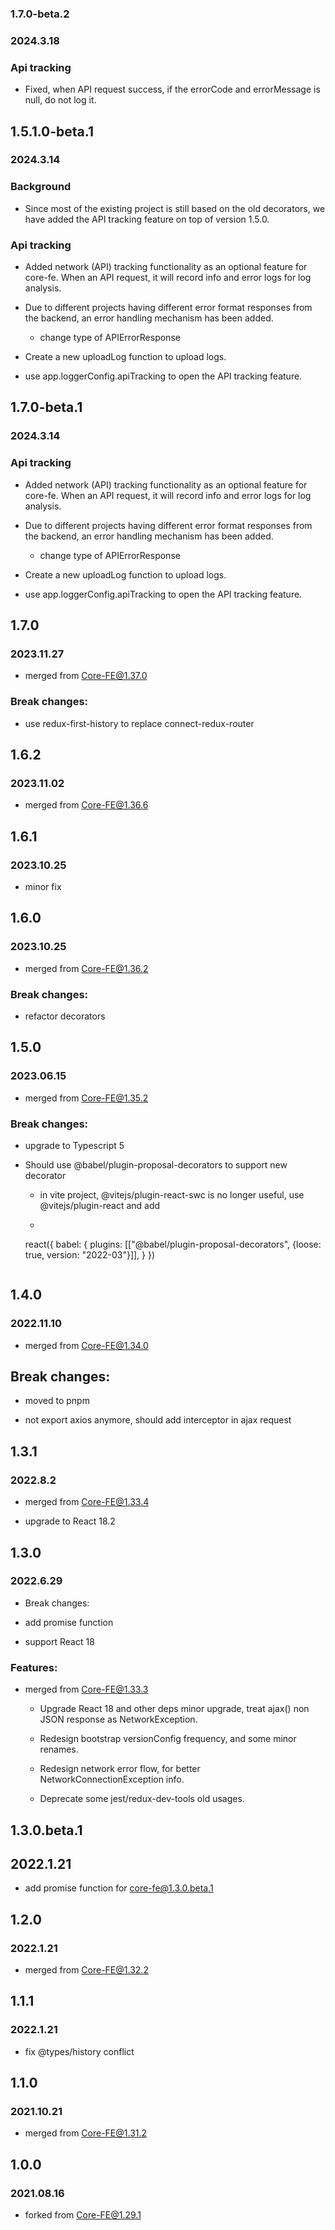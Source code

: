 ### 1.7.0-beta.2

### 2024.3.18

### Api tracking

- Fixed, when API request success, if the errorCode and errorMessage is null, do not log it.

## 1.5.1.0-beta.1

### 2024.3.14

### Background

- Since most of the existing project is still based on the old decorators, we have added the API tracking feature on top of version 1.5.0.

### Api tracking

- Added network (API) tracking functionality as an optional feature for core-fe. When an API request, it will record info and error logs for log analysis.

- Due to different projects having different error format responses from the backend, an error handling mechanism has been added.

    - change type of APIErrorResponse

- Create a new uploadLog function to upload logs.

- use app.loggerConfig.apiTracking to open the API tracking feature.

## 1.7.0-beta.1

### 2024.3.14

### Api tracking

- Added network (API) tracking functionality as an optional feature for core-fe. When an API request, it will record info and error logs for log analysis.

- Due to different projects having different error format responses from the backend, an error handling mechanism has been added.

    - change type of APIErrorResponse

- Create a new uploadLog function to upload logs.

- use app.loggerConfig.apiTracking to open the API tracking feature.

## 1.7.0

### 2023.11.27

- merged from Core-FE@1.37.0

### Break changes:

- use redux-first-history to replace connect-redux-router

## 1.6.2

### 2023.11.02

- merged from Core-FE@1.36.6

## 1.6.1

### 2023.10.25

- minor fix

## 1.6.0

### 2023.10.25

- merged from Core-FE@1.36.2

### Break changes:

- refactor decorators

## 1.5.0

### 2023.06.15

- merged from Core-FE@1.35.2

### Break changes:

- upgrade to Typescript 5

- Should use @babel/plugin-proposal-decorators to support new decorator

    - in vite project, @vitejs/plugin-react-swc is no longer useful, use @vitejs/plugin-react and add
    - ````javascript
    react({
        babel: {
            plugins: [["@babel/plugin-proposal-decorators", {loose: true, version: "2022-03"}]],
        }
    })
    ````

## 1.4.0

### 2022.11.10

- merged from Core-FE@1.34.0

## Break changes:

- moved to pnpm

- not export axios anymore, should add interceptor in ajax request

## 1.3.1

### 2022.8.2

- merged from Core-FE@1.33.4

- upgrade to React 18.2

## 1.3.0

### 2022.6.29

- Break changes:

- add promise function

- support React 18

### Features:

- merged from Core-FE@1.33.3

    - Upgrade React 18 and other deps minor upgrade, treat ajax() non JSON response as NetworkException.

    - Redesign bootstrap versionConfig frequency, and some minor renames.

    - Redesign network error flow, for better NetworkConnectionException info.

    - Deprecate some jest/redux-dev-tools old usages.

## 1.3.0.beta.1

## 2022.1.21

- add promise function for core-fe@1.3.0.beta.1

## 1.2.0

### 2022.1.21

- merged from Core-FE@1.32.2

## 1.1.1

### 2022.1.21

- fix @types/history conflict

## 1.1.0

### 2021.10.21

- merged from Core-FE@1.31.2

## 1.0.0

### 2021.08.16

- forked from Core-FE@1.29.1
